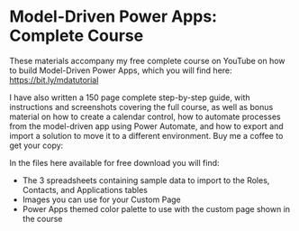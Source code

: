 # Model-Driven Power Apps: Complete Course
These materials accompany my free complete course on YouTube on how to build Model-Driven Power Apps, which you will find here: https://bit.ly/mdatutorial

I have also written a 150 page complete step-by-step guide, with instructions and screenshots covering the full course, as well as bonus material on how to create a calendar control, how to automate processes from the model-driven app using Power Automate, and how to export and import a solution to move it to a different environment. Buy me a coffee to get your copy: 

In the files here available for free download you will find:
- The 3 spreadsheets containing sample data to import to the Roles, Contacts, and Applications tables
- Images you can use for your Custom Page
- Power Apps themed color palette to use with the custom page shown in the course
